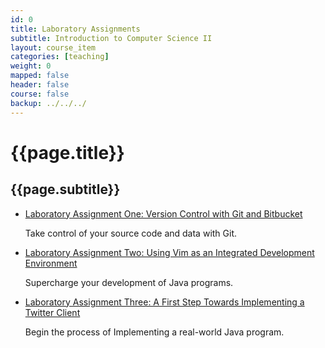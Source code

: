 ```yaml
---
id: 0 
title: Laboratory Assignments 
subtitle: Introduction to Computer Science II
layout: course_item 
categories: [teaching]
weight: 0
mapped: false
header: false 
course: false 
backup: ../../../
---
```


# {{page.title}}

## {{page.subtitle}}

<ul>

<li><a href="{{site.baseurl}}teaching/cs112S2015/provide/labs/lab1/cs112S2015-lab1.pdf">Laboratory Assignment One: Version Control with Git and Bitbucket</a> <p>Take control of your source code and data with Git.</p>

<li><a href="{{site.baseurl}}teaching/cs112S2015/provide/labs/lab2/cs112S2015-lab2.pdf">Laboratory Assignment Two: Using Vim as an Integrated Development Environment</a> <p>Supercharge your development of Java programs.</p>

<li><a href="{{site.baseurl}}teaching/cs112S2015/provide/labs/lab3/cs112S2015-lab3.pdf">Laboratory Assignment Three: A First Step Towards Implementing a Twitter Client</a> <p>Begin the process of Implementing a real-world Java program.</p>

</ul>
